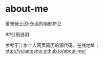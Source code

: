 about-me
========

爱普骑士团-永远的暗影护卫

##引用说明

参考于江水个人网页简历的源代码。在线地址：<http://yujiangshui.github.io/about-me/>

